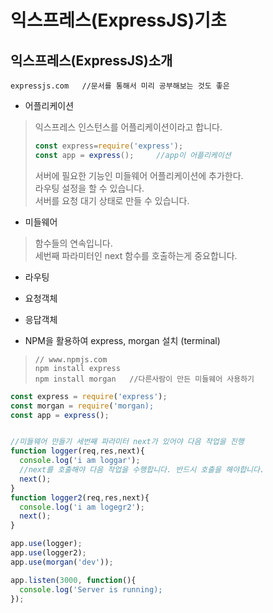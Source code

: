 # 익스프레스(ExpressJS)기초

## 익스프레스(ExpressJS)소개  
```
expressjs.com   //문서를 통해서 미리 공부해보는 것도 좋은
```
+ 어플리케이션   
> 익스프레스 인스턴스를 어플리케이션이라고 합니다.
> ```javascript
> const express=require('express');
> const app = express();     //app이 어플리케이션
> ```
> 서버에 필요한 기능인 미들웨어 어플리케이션에 추가한다.   
> 라우팅 설정을 할 수 있습니다.   
> 서버를 요청 대기 상태로 만들 수 있습니다.     

+ 미들웨어   
> 함수들의 연속입니다.   
> 세번째 파라미터인 next 함수를 호출하는게 중요합니다.

+ 라우팅   

+ 요청객체 

+ 응답객체   

+ NPM을 활용하여 express, morgan 설치 (terminal)
>```
>// www.npmjs.com
>npm install express
>npm install morgan   //다른사람이 만든 미들웨어 사용하기
>```

```javascript
const express = require('express');
const morgan = require('morgan);
const app = express();


//미들웨어 만들기 세번째 파라미터 next가 있어야 다음 작업을 진행
function logger(req,res,next){
  console.log('i am loggar');
  //next를 호출해야 다음 작업을 수행합니다. 반드시 호출을 해야합니다.
  next();
}
function logger2(req,res,next){
  console.log('i am logegr2');
  next();
}

app.use(logger);
app.use(logger2);
app.use(morgan('dev'));

app.listen(3000, function(){
  console.log('Server is running);
});
```
